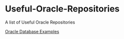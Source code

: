 # Useful-Oracle-Repositories
A list of Useful Oracle Repositories


<p class=MsoNormal><a
href="https://github.com/oracle-samples/oracle-db-examples">Oracle Database Examples</a></p>
